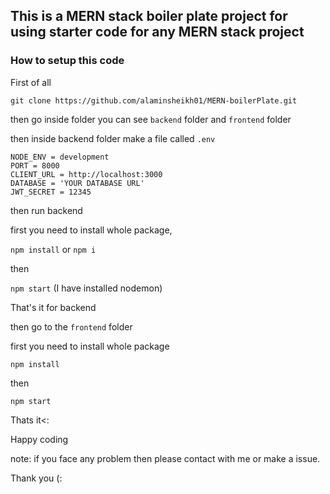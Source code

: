 ## This is a MERN stack boiler plate project for using starter code for any MERN stack project

### How to setup this code

First of all 
```
git clone https://github.com/alaminsheikh01/MERN-boilerPlate.git
```
then go inside folder you can see `backend` folder and `frontend` folder

then inside backend folder make a file called `.env`

```
NODE_ENV = development
PORT = 8000
CLIENT_URL = http://localhost:3000
DATABASE = 'YOUR DATABASE URL'
JWT_SECRET = 12345

```

then run backend

first you need to install whole package,

`npm install` or `npm i`

then

`npm start` (I have installed nodemon)

That's it for backend

then go to the `frontend` folder

first you need to install whole package 

`npm install`

then 

`npm start`

Thats it<:

Happy coding

note: if you face any problem then please contact with me or make a issue.

Thank you (:
